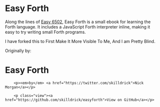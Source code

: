 # Easy Forth

Along the lines of [Easy 6502](http://skilldrick.github.io/easy6502/), Easy
Forth is a small ebook for learning the Forth language. It includes a
JavaScript Forth interpreter inline, making it easy to try writing small Forth
programs.

I have forked this to First Make It More Visible To Me, And I am Pretty Blind.

Originally by: 
 <h1>Easy Forth</h1>

        <p><em>by</em> <a href="https://twitter.com/skilldrick">Nick Morgan</a></p>

        <p class="view"><a href="https://github.com/skilldrick/easyforth">View on GitHub</a></p>
        